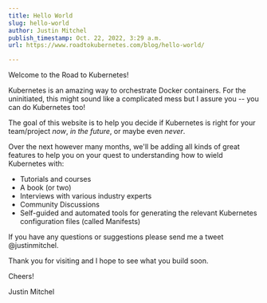 ```yaml
---
title: Hello World
slug: hello-world
author: Justin Mitchel
publish_timestamp: Oct. 22, 2022, 3:29 a.m.
url: https://www.roadtokubernetes.com/blog/hello-world/

---
```


Welcome to the Road to Kubernetes!

Kubernetes is an amazing way to orchestrate Docker containers. For the uninitiated, this might sound like a complicated mess but I assure you -- you can do Kubernetes too!

The goal of this website is to help you decide if Kubernetes is right for your team/project _now_, _in the future_, or maybe even _never_. 

Over the next however many months, we'll be adding all kinds of great features to help you on your quest to understanding how to wield Kubernetes with:

- Tutorials and courses
- A book (or two)
- Interviews with various industry experts
- Community Discussions
- Self-guided and automated tools for generating the relevant Kubernetes configuration files (called Manifests)

If you have any questions or suggestions please send me a tweet @justinmitchel.

Thank you for visiting and I hope to see what you build soon.

Cheers!

Justin Mitchel
